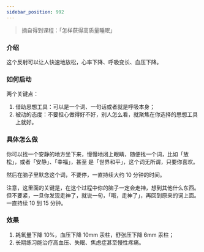 ```yaml
---
sidebar_position: 992
---
```


> 摘自得到课程：「怎样获得高质量睡眠」

### 介绍

这个反射可以让人快速地放松，心率下降、呼吸变长、血压下降。

### 如何启动

两个关键点：

1. 借助思想工具：可以是一个词、一句话或者就是呼吸本身；
2. 被动的态度：不要担心做得好不好，别人怎么看，就聚焦在你选择的思想工具上就好。

### 具体怎么做

你可以找一个安静的地方坐下来，慢慢地闭上眼睛，随便找一个词，比如「放松」，或者「安静」、「幸福」，甚至
是「世界和平」，这个词无所谓，只要你喜欢。

然后在脑子里默念这个词，不要停，一直持续大约 10 分钟的时间。

注意，这里面的关键是，在这个过程中你的脑子一定会走神，想到其他什么东西。但不要紧，一旦你发现走神了，就说一句，「哦，走神了」，再回到原来的词上面。一直持续 10 到 15 分钟。

### 效果

1. 耗氧量下降 10%，血压下降 10mm 汞柱，舒张压下降 6mm 汞柱；
2. 长期练习能治疗高血压、失眠、焦虑症甚至慢性疼痛。